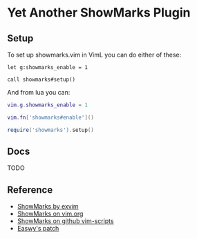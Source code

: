 # Yet Another ShowMarks Plugin

## Setup

To set up showmarks.vim in VimL you can do either of these:
```vim
let g:showmarks_enable = 1
```

```vim
call showmarks#setup()
```

And from lua you can:

```lua
vim.g.showmarks_enable = 1
```

```lua
vim.fn['showmarks#enable']()
```

```lua
require('showmarks').setup()
```

## Docs

TODO

## Reference

* [ShowMarks by exvim](https://github.com/exvim/ex-showmarks)
* [ShowMarks on vim.org](http://www.vim.org/scripts/script.php?script_id=152)
* [ShowMarks on github vim-scripts](https://github.com/vim-scripts/ShowMarks)
* [Easwy's patch](http://easwy.com/blog/archives/advanced-vim-skills-advanced-move-method)

